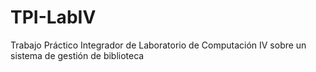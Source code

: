 # TPI-LabIV
Trabajo Práctico Integrador de Laboratorio de Computación IV sobre un sistema de gestión de biblioteca
